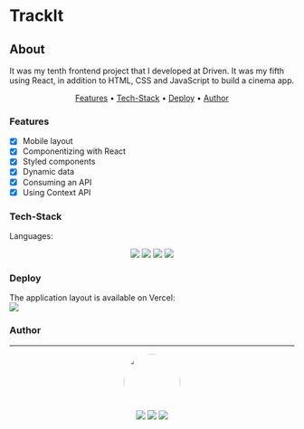 # TrackIt

## About

<p>
    It was my tenth frontend project that I developed at Driven. It was my fifth using React, in addition to HTML, CSS and JavaScript to build a cinema app.
</p>

<p align="center">
    <a href="#features">Features</a> •
    <a href="#tech-stack">Tech-Stack</a> •
    <a href="#deploy">Deploy</a> •
    <a href="#author">Author</a>
</p>

### Features

- [x] Mobile layout<br>
- [x] Componentizing with React<br>
- [x] Styled components<br>
- [x] Dynamic data<br>
- [x] Consuming an API<br>
- [x] Using Context API<br>

### Tech-Stack

Languages:<br>

<p align="center">
<img src="https://img.shields.io/badge/html5%20-%23E34F26.svg?&style=for-the-badge&logo=html5&logoColor=white"/>
<img src="https://img.shields.io/badge/css3%20-%231572B6.svg?&style=for-the-badge&logo=css3&logoColor=white"/>
<img src="https://img.shields.io/badge/javascript%20-yellow.svg?&style=for-the-badge&logo=javascript&logoColor=black"/>
<img src="https://img.shields.io/badge/react%20-%23323330.svg?&style=for-the-badge&logo=react&logoColor=%23F7DF1E%22"/>
</p>

### Deploy

The application layout is available on Vercel:<br>
<a href='https://track-cbp5jw5j7-mkvasconcelos.vercel.app' target="_blank" ><img src='https://img.shields.io/badge/vercel%20-%23000000.svg?&style=for-the-badge&logo=vercel&logoColor=white'></a>

### Author

---

<p align='center'> 
  <img src="https://avatars.githubusercontent.com/u/77166529?s=460&u=a50a7e5f0522d64711bf41b7414631390ae9d80" width="100px" style="border-radius: 50%"/>
  <br>
  <a href="https://www.linkedin.com/in/mateuskavamotovasconcelos/"><img src="https://img.shields.io/badge/linkedin-%230077B5.svg?&style=for-the-badge&logo=linkedin&logoColor=white"/></a>
  <a href="mailto:mateuskvasconcelos@gmail.com"><img src="https://img.shields.io/badge/gmail-D14836?&style=for-the-badge&logo=gmail&logoColor=white"/></a>
  <a href="https://github.com/mkvasconcelos"><img src="https://img.shields.io/badge/github-%23100000.svg?&style=for-the-badge&logo=github&logoColor=white" /></a>
</p>
